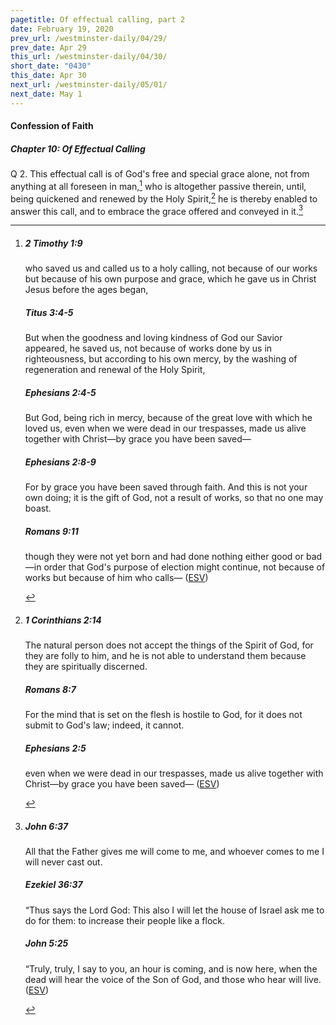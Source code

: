 ```yaml
---
pagetitle: Of effectual calling, part 2
date: February 19, 2020
prev_url: /westminster-daily/04/29/
prev_date: Apr 29
this_url: /westminster-daily/04/30/
short_date: "0430"
this_date: Apr 30
next_url: /westminster-daily/05/01/
next_date: May 1
---
```


#### Confession of Faith

##### Chapter 10: Of Effectual Calling

<span class="q">Q 2.</span> This effectual call is of God's free and special grace alone, not from anything at all foreseen in man,[^fnref:wcf1] who is altogether passive therein, until, being quickened and renewed by the Holy Spirit,[^fnref:wcf2] he is thereby enabled to answer this call, and to embrace the grace offered and conveyed in it.[^fnref:wcf3]

[^fnref:wcf1]: <div class="esv"><h5>2 Timothy 1:9</h5> <div class="esv-text"><p id="p55001009.01-1">who saved us and called us to a holy calling, not because of our works but because of his own purpose and grace, which he gave us in Christ Jesus before the ages began,</p> </div><h5>Titus 3:4-5</h5> <div class="esv-text"><p id="p56003004.01-2">But when the goodness and loving kindness of God our Savior appeared, he saved us, not because of works done by us in righteousness, but according to his own mercy, by the washing of regeneration and renewal of the Holy Spirit,</p> </div><h5>Ephesians 2:4-5</h5> <div class="esv-text"><p id="p49002004.01-3">But God, being rich in mercy, because of the great love with which he loved us, even when we were dead in our trespasses, made us alive together with Christ&#8212;by grace you have been saved&#8212;</p> </div><h5>Ephesians 2:8-9</h5> <div class="esv-text"><p id="p49002008.01-4">For by grace you have been saved through faith. And this is not your own doing; it is the gift of God, not a result of works, so that no one may boast.</p> </div><h5>Romans 9:11</h5> <div class="esv-text"><p id="p45009011.01-5">though they were not yet born and had done nothing either good or bad&#8212;in order that God's purpose of election might continue, not because of works but because of him who calls&#8212;  (<a href="http://www.esv.org" class="copyright">ESV</a>)</p> </div> </div>

[^fnref:wcf2]: <div class="esv"><h5>1 Corinthians 2:14</h5> <div class="esv-text"><p id="p46002014.01-1">The natural person does not accept the things of the Spirit of God, for they are folly to him, and he is not able to understand them because they are spiritually discerned.</p> </div><h5>Romans 8:7</h5> <div class="esv-text"><p id="p45008007.01-2">For the mind that is set on the flesh is hostile to God, for it does not submit to God's law; indeed, it cannot.</p> </div><h5>Ephesians 2:5</h5> <div class="esv-text"><p id="p49002005.01-3">even when we were dead in our trespasses, made us alive together with Christ&#8212;by grace you have been saved&#8212;  (<a href="http://www.esv.org" class="copyright">ESV</a>)</p> </div> </div>

[^fnref:wcf3]: <div class="esv"><h5>John 6:37</h5> <div class="esv-text"><p id="p43006037.01-1"><span class="woc">All that the Father gives me will come to me, and whoever comes to me I will never cast out.</span></p> </div><h5>Ezekiel 36:37</h5> <div class="esv-text"><p id="p26036037.01-2">&#8220;Thus says the Lord <span class="small-caps">God</span>: This also I will let the house of Israel ask me to do for them: to increase their people like a flock.</p> </div><h5>John 5:25</h5> <div class="esv-text"><p id="p43005025.01-3"><span class="woc">&#8220;Truly, truly, I say to you, an hour is coming, and is now here, when the dead will hear the voice of the Son of God, and those who hear will live.</span>  (<a href="http://www.esv.org" class="copyright">ESV</a>)</p> </div> </div>

